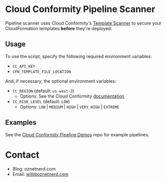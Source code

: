 # Cloud Conformity Pipeline Scanner

Pipeline scanner uses Cloud Conformity's [Template Scanner](https://www.cloudconformity.com/solutions/aws/cloudformation-template-scanner.html) to secure your CloudFormation templates **before** they're deployed.

## Usage

To use the script, specify the following required environment variables:
  * `CC_API_KEY`
  * `CFN_TEMPLATE_FILE_LOCATION`

And, if necessary, the optional environment variables:
  * `CC_REGION` (default: `us-west-2`)
    * Options: See the Cloud Conformity [documentation](https://github.com/cloudconformity/documentation-api#endpoints)
  * `CC_RISK_LEVEL` (default: `LOW`)
    * Options: `LOW` | `MEDIUM` | `HIGH` | `VERY_HIGH` | `EXTREME`

## Examples

See the [Cloud Conformity Pipeline Demos](https://github.com/OzNetNerd/Cloud-Conformity-Pipeline-Demos) repo for example pipelines.

# Contact

* Blog: oznetnerd.com
* Email: will@oznetnerd.com